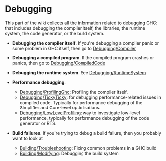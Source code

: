 # Debugging



This part of the wiki collects all the information related to debugging GHC: that includes debugging the compiler itself, the libraries, the runtime system, the code generator, or the build system.


- **Debugging the compiler itself**.  If you're debugging a compiler panic or some problem in GHC itself, then go to [Debugging/Compiler](debugging/compiler)

- **Debugging a compiled program**. If the compiled program crashes or panics, then go to [Debugging/CompiledCode](debugging/compiled-code)

- **Debugging the runtime system**.  See [Debugging/RuntimeSystem](debugging/runtime-system)

- **Performance debugging**. 

  - [Debugging/ProfilingGhc](debugging/profiling-ghc): Profiling the compiler itself.  
  - [Debugging/TickyTicky](debugging/ticky-ticky): for debugging performance-related issues in compiled code.  Typically for performance debugging of the Simplifier and Core-level optimisations.
  - [Debugging/LowLevelProfiling](debugging/low-level-profiling): way to investigate low-level performance, typically for performance debugging of the code generator or RTS.

- **Build failures**.  If you're trying to debug a build failure, then you probably want to look at

  - [Building/Troubleshooting](building/troubleshooting): Fixing common problems in a GHC build
  - [Building/Modifying](building/modifying#debugging): Debugging the build system
